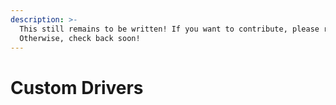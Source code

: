 ```yaml
---
description: >-
  This still remains to be written! If you want to contribute, please reach out.
  Otherwise, check back soon!
---
```


# Custom Drivers


